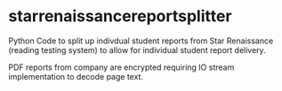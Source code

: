# starrenaissancereportsplitter
Python Code to split up indivdual student reports from Star Renaissance (reading testing system) to allow for individual student report delivery. 

PDF reports from company are encrypted requiring IO stream implementation to decode page text. 
